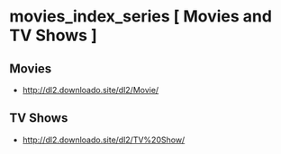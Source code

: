 # movies_index_series [ Movies and TV Shows ]

## Movies
 - http://dl2.downloado.site/dl2/Movie/
 
 ## TV Shows
 - http://dl2.downloado.site/dl2/TV%20Show/
